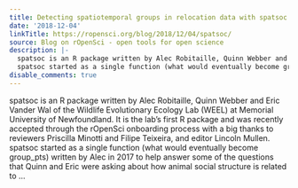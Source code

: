 ```yaml
---
title: Detecting spatiotemporal groups in relocation data with spatsoc
date: '2018-12-04'
linkTitle: https://ropensci.org/blog/2018/12/04/spatsoc/
source: Blog on rOpenSci - open tools for open science
description: |-
  spatsoc is an R package written by Alec Robitaille, Quinn Webber and Eric Vander Wal of the Wildlife Evolutionary Ecology Lab (WEEL) at Memorial University of Newfoundland. It is the lab&rsquo;s first R package and was recently accepted through the rOpenSci onboarding process with a big thanks to reviewers Priscilla Minotti and Filipe Teixeira, and editor Lincoln Mullen.
  spatsoc started as a single function (what would eventually become group_pts) written by Alec in 2017 to help answer some of the questions that Quinn and Eric were asking about how animal social structure is related to ...
disable_comments: true
---
```

spatsoc is an R package written by Alec Robitaille, Quinn Webber and Eric Vander Wal of the Wildlife Evolutionary Ecology Lab (WEEL) at Memorial University of Newfoundland. It is the lab&rsquo;s first R package and was recently accepted through the rOpenSci onboarding process with a big thanks to reviewers Priscilla Minotti and Filipe Teixeira, and editor Lincoln Mullen.
spatsoc started as a single function (what would eventually become group_pts) written by Alec in 2017 to help answer some of the questions that Quinn and Eric were asking about how animal social structure is related to ...